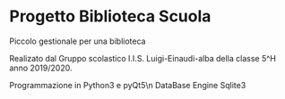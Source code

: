 # Progetto Biblioteca Scuola
Piccolo gestionale per una biblioteca

Realizato dal Gruppo scolastico I.I.S. Luigi-Einaudi-alba della classe 5^H anno 2019/2020.

Programmazione in Python3 e pyQt5\n
DataBase Engine Sqlite3

